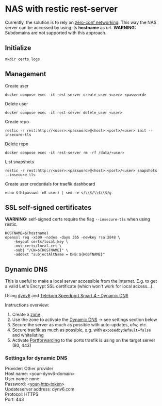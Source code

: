 # NAS with restic rest-server

Currently, the solution is to rely on [zero-conf networking](https://en.wikipedia.org/wiki/Zero-configuration_networking).
This way the NAS server can be accessed by using its **hostname** as url.
**WARNING:** Subdomains are not supported with this approach.

## Initialize

```shell
mkdir certs logs
```

## Management

Create user

```shell
docker compose exec -it rest-server create_user <user> <password>
```

Delete user

```shell
docker compose exec -it rest-server delete_user <user>
```

Create repo

```shell
restic -r rest:http://<user>:<password>@<host>:<port>/<user> init --insecure-tls
```

Delete repo

```shell
docker compose exec -it rest-server rm -rf /data/<user>
```

List snapshots

```shell
restic -r rest:http://<user>:<password>@<host>:<port>/<user> snapshots --insecure-tls
```

Create user credentials for traefik dashboard

```shell
echo $(htpasswd -nB user) | sed -e s/\\$/\\$\\$/g
```

## SSL self-signed certificates

**WARNING:** self-signed certs require the flag `--insecure-tls` when using restic.

```shell
HOSTNAME=$(hostname)
openssl req -x509 -nodes -days 365 -newkey rsa:2048 \
    -keyout certs/local.key \
    -out certs/local.crt \
    -subj "/CN=${HOSTNAME}" \
    -addext "subjectAltName = DNS:${HOSTNAME}"
```

## Dynamic DNS

This is useful to make a local server accessible from the internet.
E.g. to get a valid Let's Encrypt SSL certificate (which won't work for local access...).

Using [dynv6](https://dynv6.com/) and [Telekom Speedport Smart 4 - Dynamic DNS](http://speedport.ip/html/content/internet/dyn_dns.html)

Instructions overview:

1. Create a [zone](https://dynv6.com/zones)
1. Use the zone to activate the [Dynamic DNS](http://speedport.ip/html/content/internet/dyn_dns.html) -> see settings section below
1. Secure the server as much as possible with auto-updates, ufw, etc.
1. Secure traefik as much as possible, e.g. with `exposedbydefault=false` and whitelisting
1. Activate [Portforwarding](http://speedport.ip/html/content/internet/portforwarding.html) to the ports traefik is using on the target server (80, 443)

### Settings for dynamic DNS

Provider: Other provider  
Host name: \<your-dynv6-domain\>  
User name: none  
Password: \<[your-http-token](https://dynv6.com/keys#token)\>  
Updateserver address: dynv6.com  
Protocol: HTTPS  
Port: 443  